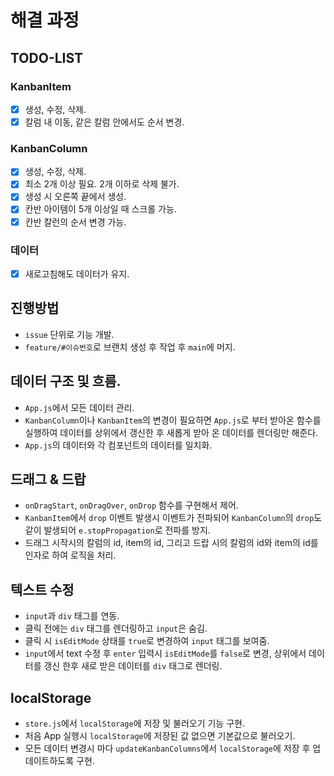 # 해결 과정

## TODO-LIST

### KanbanItem

- [x] 생성, 수정, 삭제.
- [x] 칼럼 내 이동, 같은 칼럼 안에서도 순서 변경.

### KanbanColumn

- [x] 생성, 수정, 삭제.
- [x] 최소 2개 이상 필요. 2개 이하로 삭제 불가.
- [x] 생성 시 오른쪽 끝에서 생성.
- [x] 칸반 아이템이 5개 이상일 때 스크롤 가능.
- [x] 칸반 칼런의 순서 변경 가능.

### 데이터

- [x] 새로고침해도 데이터가 유지.

## 진행방법

- `issue` 단위로 기능 개발.
- `feature/#이슈번호`로 브랜치 생성 후 작업 후 `main`에 머지.

## 데이터 구조 및 흐름.

- `App.js`에서 모든 데이터 관리.
- `KanbanColumn`이나 `KanbanItem`의 변경이 필요하면 `App.js`로 부터 받아온 함수를 실행하여 데이터를 상위에서 갱신한 후 새롭게 받아 온 데이터를 렌더링만 해준다.
- `App.js`의 데이터와 각 컴포넌트의 데이터를 일치화.

## 드래그 & 드랍

- `onDragStart`, `onDragOver`, `onDrop` 함수를 구현해서 제어.
- `KanbanItem`에서 `drop` 이벤트 발생시 이벤트가 전파되어 `KanbanColumn`의 `drop`도 같이 발생되어 `e.stopPropagation`로 전파를 방지.
- 드래그 시작시의 칼럼의 id, item의 id, 그리고 드랍 시의 칼럼의 id와 item의 id를 인자로 하여 로직을 처리.

## 텍스트 수정

- `input`과 `div` 태그를 연동.
- 클릭 전에는 `div` 태그를 렌더링하고 `input`은 숨김.
- 클릭 시 `isEditMode` 상태를 `true`로 변경하여 `input` 태그를 보여줌.
- `input`에서 text 수정 후 `enter` 입력시 `isEditMode`를 `false`로 변경, 상위에서 데이터를 갱신 한후 새로 받은 데이터를 `div` 태그로 렌더링.

## localStorage

- `store.js`에서 `localStorage`에 저장 및 불러오기 기능 구현.
- 처음 App 실행시 `localStorage`에 저장된 값 없으면 기본값으로 불러오기.
- 모든 데이터 변경시 마다 `updateKanbanColumns`에서 `localStorage`에 저장 후 업데이트하도록 구현.
